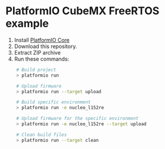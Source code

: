# PlatformIO CubeMX FreeRTOS example  

1. Install [PlatformIO Core](http://docs.platformio.org/page/core.html)
2. Download this repository. 
3. Extract ZIP archive
4. Run these commands:

```sh
    # Build project
    > platformio run

    # Upload firmware
    > platformio run --target upload

    # Build specific environment
    > platformio run -e nucleo_l152re

    # Upload firmware for the specific environment
    > platformio run -e nucleo_l152re --target upload

    # Clean build files
    > platformio run --target clean
```